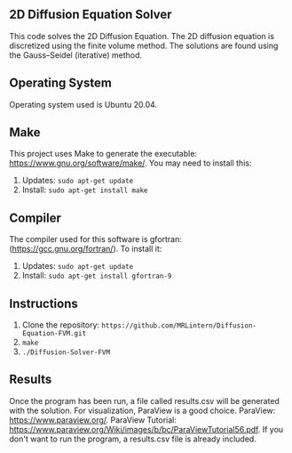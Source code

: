 ## 2D Diffusion Equation Solver
This code solves the 2D Diffusion Equation.
The 2D diffusion equation is discretized using
the finite volume method.
The solutions are found using the Gauss–Seidel (iterative) method. 

## Operating System
Operating system used is Ubuntu 20.04.

## Make
This project uses Make to generate the executable: https://www.gnu.org/software/make/.
You may need to install this: 
1. Updates: `sudo apt-get update`
2. Install: `sudo apt-get install make`


## Compiler
The compiler used for this software is gfortran: (https://gcc.gnu.org/fortran/).
To install it: 
1. Updates: `sudo apt-get update`
2. Install: `sudo apt-get install gfortran-9`

## Instructions
1. Clone the repository: `https://github.com/MRLintern/Diffusion-Equation-FVM.git`
2. `make`
3. `./Diffusion-Solver-FVM`

## Results
Once the program has been run, a file called results.csv will be generated
with the solution. For visualization, ParaView is a good choice. 
ParaView: https://www.paraview.org/.
ParaView Tutorial: https://www.paraview.org/Wiki/images/b/bc/ParaViewTutorial56.pdf.
If you don't want to run the program, a results.csv file is already included.
